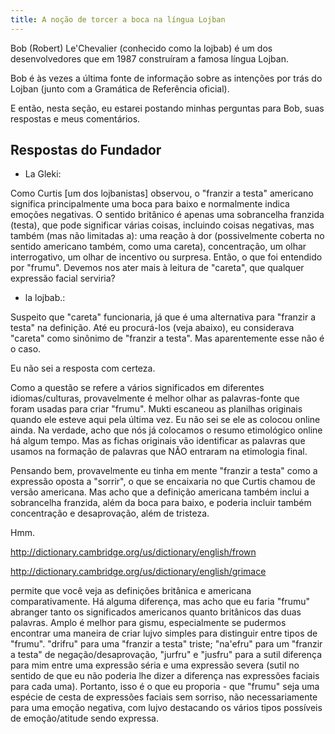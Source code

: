 ```yaml
---
title: A noção de torcer a boca na língua Lojban
---
```


<div class="lojbo simple_blockquotes"></div>

Bob (Robert) Le'Chevalier (conhecido como la lojbab) é um dos desenvolvedores que em 1987 construíram a famosa língua Lojban.

Bob é às vezes a última fonte de informação sobre as intenções por trás do Lojban (junto com a Gramática de Referência oficial).

E então, nesta seção, eu estarei postando minhas perguntas para Bob, suas respostas e meus comentários.
## Respostas do Fundador
* La Gleki:

 Como Curtis [um dos lojbanistas] observou, o "franzir a testa" americano significa principalmente uma boca para baixo e normalmente indica emoções negativas. O sentido britânico é apenas uma sobrancelha franzida (testa), que pode significar várias coisas, incluindo coisas negativas, mas também (mas não limitadas a): uma reação à dor (possivelmente coberta no sentido americano também, como uma careta), concentração, um olhar interrogativo, um olhar de incentivo ou surpresa. Então, o que foi entendido por "frumu". Devemos nos ater mais à leitura de "careta", que qualquer expressão facial serviria?
* la lojbab.:

 Suspeito que "careta" funcionaria, já que é uma alternativa para "franzir a testa" na definição. Até eu procurá-los (veja abaixo), eu considerava "careta" como sinônimo de "franzir a testa". Mas aparentemente esse não é o caso.
  
 Eu não sei a resposta com certeza.
  
 Como a questão se refere a vários significados em diferentes idiomas/culturas, provavelmente é melhor olhar as palavras-fonte que foram usadas para criar "frumu". Mukti escaneou as planilhas originais quando ele esteve aqui pela última vez. Eu não sei se ele as colocou online ainda. Na verdade, acho que nós já colocamos o resumo etimológico online há algum tempo. Mas as fichas originais vão identificar as palavras que usamos na formação de palavras que NÃO entraram na etimologia final.
  
 Pensando bem, provavelmente eu tinha em mente "franzir a testa" como a expressão oposta a "sorrir", o que se encaixaria no que Curtis chamou de versão americana. Mas acho que a definição americana também inclui a sobrancelha franzida, além da boca para baixo, e poderia incluir também concentração e desaprovação, além de tristeza.
  
 Hmm.
  
 http://dictionary.cambridge.org/us/dictionary/english/frown
  
 http://dictionary.cambridge.org/us/dictionary/english/grimace
  
 permite que você veja as definições britânica e americana comparativamente. Há alguma diferença, mas acho que eu faria "frumu" abranger tanto os significados americanos quanto britânicos das duas palavras.
 Amplo é melhor para gismu, especialmente se pudermos encontrar uma maneira de criar lujvo simples para distinguir entre tipos de "frumu". "drifru" para uma "franzir a testa" triste; "na'efru" para um "franzir a testa" de negação/desaprovação, "jurfru" e "jusfru" para a sutil diferença para mim entre uma expressão séria e uma expressão severa (sutil no sentido de que eu não poderia lhe dizer a diferença nas expressões faciais para cada uma). Portanto, isso é o que eu proporia - que "frumu" seja uma espécie de cesta de expressões faciais sem sorriso, não necessariamente para uma emoção negativa, com lujvo destacando os vários tipos possíveis de emoção/atitude sendo expressa.